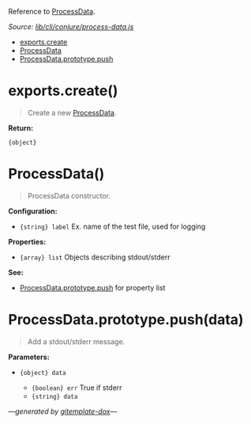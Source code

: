 Reference to [ProcessData](#processdata).

_Source: [lib/cli/conjure/process-data.js](../lib/cli/conjure/process-data.js)_

- [exports.create](#exportscreate)
- [ProcessData](#processdata)
- [ProcessData.prototype.push](#processdataprototypepushdata)

# exports.create()

> Create a new [ProcessData](#processdata).

**Return:**

`{object}`

# ProcessData()

> ProcessData constructor.

**Configuration:**

- `{string} label` Ex. name of the test file, used for logging

**Properties:**

- `{array} list` Objects describing stdout/stderr

**See:**

- [ProcessData.prototype.push](#processdataprototypepushdata) for property list

# ProcessData.prototype.push(data)

> Add a stdout/stderr message.

**Parameters:**

- `{object} data`

  - `{boolean} err` True if stderr
  - `{string} data`

_&mdash;generated by [gitemplate-dox](https://github.com/codeactual/gitemplate-dox)&mdash;_
